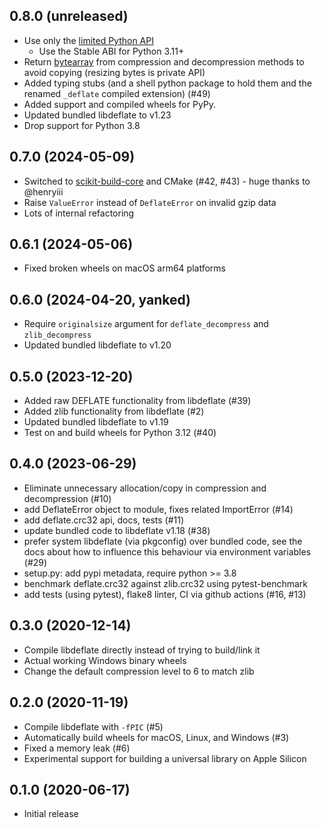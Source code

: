 ## 0.8.0 (unreleased)

* Use only the [limited Python API](https://docs.python.org/3/c-api/stable.html)
    * Use the Stable ABI for Python 3.11+
* Return [bytearray](https://docs.python.org/3/library/stdtypes.html#bytearray) from compression and decompression methods to avoid copying (resizing bytes is private API)
* Added typing stubs (and a shell python package to hold them and the renamed `_deflate` compiled extension) (#49)
* Added support and compiled wheels for PyPy.
* Updated bundled libdeflate to v1.23
* Drop support for Python 3.8


## 0.7.0 (2024-05-09)

* Switched to [scikit-build-core](https://github.com/scikit-build/scikit-build-core) and CMake (#42, #43) - huge thanks to @henryiii
* Raise `ValueError` instead of `DeflateError` on invalid gzip data
* Lots of internal refactoring


## 0.6.1 (2024-05-06)

* Fixed broken wheels on macOS arm64 platforms


## 0.6.0 (2024-04-20, yanked)

* Require `originalsize` argument for `deflate_decompress` and `zlib_decompress`
* Updated bundled libdeflate to v1.20


## 0.5.0 (2023-12-20)

* Added raw DEFLATE functionality from libdeflate (#39)
* Added zlib functionality from libdeflate (#2)
* Updated bundled libdeflate to v1.19
* Test on and build wheels for Python 3.12 (#40)


## 0.4.0 (2023-06-29)

* Eliminate unnecessary allocation/copy in compression and decompression (#10)
* add DeflateError object to module, fixes related ImportError (#14)
* add deflate.crc32 api, docs, tests (#11)
* update bundled code to libdeflate v1.18 (#38)
* prefer system libdeflate (via pkgconfig) over bundled code, see the docs
  about how to influence this behaviour via environment variables (#29)
* setup.py: add pypi metadata, require python >= 3.8
* benchmark deflate.crc32 against zlib.crc32 using pytest-benchmark
* add tests (using pytest), flake8 linter, CI via github actions (#16, #13)


## 0.3.0 (2020-12-14)

* Compile libdeflate directly instead of trying to build/link it
* Actual working Windows binary wheels
* Change the default compression level to 6 to match zlib


## 0.2.0 (2020-11-19)

* Compile libdeflate with `-fPIC` (#5)
* Automatically build wheels for macOS, Linux, and Windows (#3)
* Fixed a memory leak (#6)
* Experimental support for building a universal library on Apple Silicon


## 0.1.0 (2020-06-17)

* Initial release
